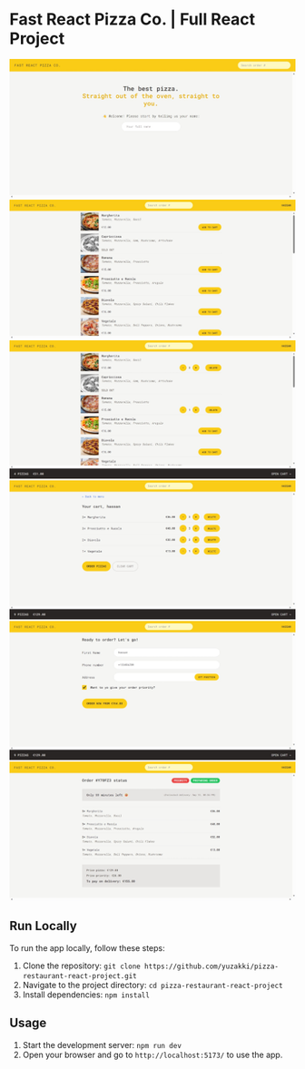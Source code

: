 # Fast React Pizza Co. | Full React Project

![Screenshot](/public/screenshots/screenshot.jpeg)
![Screenshot](/public/screenshots/1.jpeg)
![Screenshot](/public/screenshots/1.2.jpeg)
![Screenshot](/public/screenshots/2.jpeg)
![Screenshot](/public/screenshots/3.jpeg)
![Screenshot](/public/screenshots/4.jpeg)

## Run Locally

To run the app locally, follow these steps:

1. Clone the repository: `git clone https://github.com/yuzakki/pizza-restaurant-react-project.git`
2. Navigate to the project directory: `cd pizza-restaurant-react-project`
3. Install dependencies: `npm install`

## Usage

1. Start the development server: `npm run dev`
2. Open your browser and go to `http://localhost:5173/` to use the app.